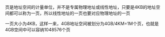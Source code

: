 页是地址空间的计量单位，并不是专属物理地址或线性地址，只要是4KB的地址空间都可以称为一页，所以线性地址的一页也要对应物理地址的一页

一页大小为4KB，这样一来，4GB地址空间被划分为4GB/4KM=1M个页，也就是4GB空间中可以容纳1048576个页